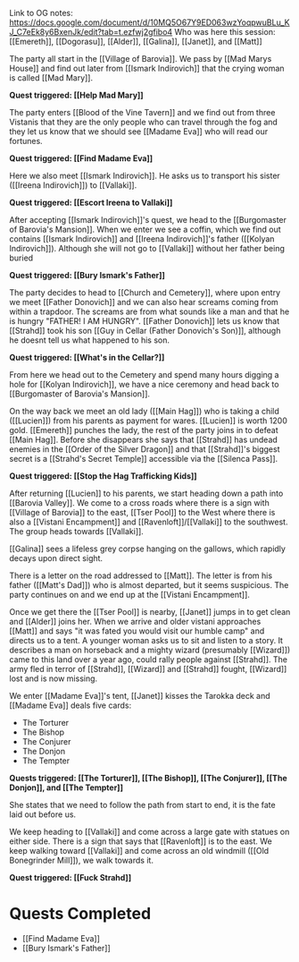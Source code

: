 Link to OG notes: https://docs.google.com/document/d/10MQ5O67Y9ED063wzYoqpwuBLu_KJ_C7eEk8y6BxenJk/edit?tab=t.ezfwj2gfibo4
Who was here this session: [[Emereth]], [[Dogorasu]], [[Alder]], [[Galina]], [[Janet]], and [[Matt]]

The party all start in the [[Village of Barovia]]. We pass by [[Mad Marys House]] and find out later from [[Ismark Indirovich]] that the crying woman is called [[Mad Mary]]. 

**Quest triggered: [[Help Mad Mary]]**

The party enters [[Blood of the Vine Tavern]] and we find out from three Vistanis that they are the only people who can travel through the fog and they let us know that we should see [[Madame Eva]] who will read our fortunes. 

**Quest triggered: [[Find Madame Eva]]**

Here we also meet [[Ismark Indirovich]]. He asks us to transport his sister ([[Ireena Indirovich]]) to [[Vallaki]]. 

**Quest triggered: [[Escort Ireena to Vallaki]]**

After accepting [[Ismark Indirovich]]'s quest, we head to the [[Burgomaster of Barovia's Mansion]]. When we enter we see a coffin, which we find out contains [[Ismark Indirovich]] and [[Ireena Indirovich]]'s father ([[Kolyan Indirovich]]). Although she will not go to [[Vallaki]] without her father being buried

**Quest triggered: [[Bury Ismark's Father]]**

The party decides to head to [[Church and Cemetery]], where upon entry we meet [[Father Donovich]] and we can also hear screams coming from within a trapdoor. The screams are from what sounds like a man and that he is hungry "FATHER! I AM HUNGRY". [[Father Donovich]] lets us know that [[Strahd]] took his son [[Guy in Cellar (Father Donovich's Son)]], although he doesnt tell us what happened to his son. 

**Quest triggered: [[What's in the Cellar?]]**

From here we head out to the Cemetery and spend many hours digging a hole for [[Kolyan Indirovich]], we have a nice ceremony and head back to [[Burgomaster of Barovia's Mansion]].

On the way back we meet an old lady ([[Main Hag]]) who is taking a child ([[Lucien]]) from his parents as payment for wares. [[Lucien]] is worth 1200 gold. [[Emereth]] punches the lady, the rest of the party joins in to defeat [[Main Hag]]. Before she disappears she says that [[Strahd]] has undead enemies in the [[Order of the Silver Dragon]] and that [[Strahd]]'s biggest secret is a [[Strahd's Secret Temple]] accessible via the [[Silenca Pass]]. 

**Quest triggered: [[Stop the Hag Trafficking Kids]]**

After returning [[Lucien]] to his parents, we start heading down a path into [[Barovia Valley]]. We come to a cross roads where there is a sign with [[Village of Barovia]] to the east, [[Tser Pool]] to the West where there is also a [[Vistani Encampment]] and [[Ravenloft]]/[[Vallaki]] to the southwest. The group heads towards [[Vallaki]].

[[Galina]] sees a lifeless grey corpse hanging on the gallows, which rapidly decays upon direct sight. 

There is a letter on the road addressed to [[Matt]]. The letter is from his father ([[Matt's Dad]]) who is almost departed, but it seems suspicious. The party continues on and we end up at the [[Vistani Encampment]]. 

Once we get there the [[Tser Pool]] is nearby, [[Janet]] jumps in to get clean and [[Alder]] joins her. When we arrive and older vistani approaches [[Matt]] and says "it was fated you would visit our humble camp" and directs us to a tent. A younger woman asks us to sit and listen to a story. It describes a man on horseback and a mighty wizard (presumably [[Wizard]]) came to this land over a year ago, could rally people against [[Strahd]]. The army fled in terror of [[Strahd]], [[Wizard]] and [[Strahd]] fought, [[Wizard]] lost and is now missing. 

We enter [[Madame Eva]]'s tent, [[Janet]] kisses the Tarokka deck and [[Madame Eva]] deals five cards:
* The Torturer
* The Bishop
* The Conjurer
* The Donjon
* The Tempter

**Quests triggered: [[The Torturer]], [[The Bishop]], [[The Conjurer]], [[The Donjon]], and [[The Tempter]]**

She states that we need to follow the path from start to end, it is the fate laid out before us. 

We keep heading to [[Vallaki]] and come across a large gate with statues on either side. There is a sign that says that [[Ravenloft]] is to the east. We keep walking toward [[Vallaki]] and come across an old windmill ([[Old Bonegrinder Mill]]), we walk towards it. 

**Quest triggered: [[Fuck Strahd]]**

# Quests Completed
* [[Find Madame Eva]]
* [[Bury Ismark's Father]]
